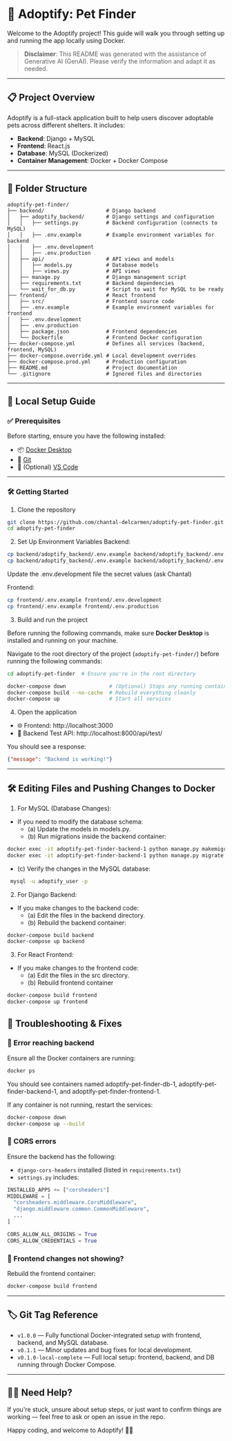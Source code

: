 # 🐾 Adoptify: Pet Finder

Welcome to the Adoptify project! This guide will walk you through setting up and running the app locally using Docker.

> **Disclaimer**: This README was generated with the assistance of Generative AI (GenAI). Please verify the information and adapt it as needed.

---

## 📋 Project Overview

Adoptify is a full-stack application built to help users discover adoptable pets across different shelters. It includes:

- **Backend**: Django + MySQL
- **Frontend**: React.js
- **Database**: MySQL (Dockerized)
- **Container Management**: Docker + Docker Compose

---

## 📁 Folder Structure

```
adoptify-pet-finder/
├── backend/                    # Django backend
│   ├── adoptify_backend/       # Django settings and configuration
│   │   ├── settings.py         # Backend configuration (connects to MySQL)
│   │   ├── .env.example        # Example environment variables for backend
│   │   ├── .env.development
│   │   ├── .env.production
│   ├── api/                    # API views and models
│   │   ├── models.py           # Database models
│   │   ├── views.py            # API views
│   ├── manage.py               # Django management script
│   ├── requirements.txt        # Backend dependencies
│   └── wait_for_db.py          # Script to wait for MySQL to be ready
├── frontend/                   # React frontend
│   ├── src/                    # Frontend source code
│   ├── .env.example            # Example environment variables for frontend
│   ├── .env.development
│   ├── .env.production
│   ├── package.json            # Frontend dependencies
│   └── Dockerfile              # Frontend Docker configuration
├── docker-compose.yml          # Defines all services (backend, frontend, MySQL)
├── docker-compose.override.yml # Local development overrides
├── docker-compose.prod.yml     # Production configuration
├── README.md                   # Project documentation
└── .gitignore                  # Ignored files and directories
```

---

## 🚀 Local Setup Guide

### ✅ Prerequisites

Before starting, ensure you have the following installed:

- 📦 [Docker Desktop](https://www.docker.com/products/docker-desktop)
- 🧰 [Git](https://git-scm.com/)
- 📝 (Optional) [VS Code](https://code.visualstudio.com/)

---

### 🛠️ Getting Started

1. Clone the repository

```bash
git clone https://github.com/chantal-delcarmen/adoptify-pet-finder.git
cd adoptify-pet-finder
```

2. Set Up Environment Variables
Backend:
```bash
cp backend/adoptify_backend/.env.example backend/adoptify_backend/.env.development
cp backend/adoptify_backend/.env.example backend/adoptify_backend/.env.production
```

Update the .env.development file the secret values (ask Chantal)

Frontend:
```bash
cp frontend/.env.example frontend/.env.development
cp frontend/.env.example frontend/.env.production
```

3. Build and run the project

Before running the following commands, make sure **Docker Desktop** is installed and running on your machine.

Navigate to the root directory of the project (`adoptify-pet-finder/`) before running the following commands:

```bash
cd adoptify-pet-finder  # Ensure you're in the root directory

docker-compose down              # (Optional) Stops any running containers
docker-compose build --no-cache  # Rebuild everything cleanly
docker-compose up                # Start all services
```

4. Open the application

- 🌐 Frontend: http://localhost:3000
- 🔌 Backend Test API: http://localhost:8000/api/test/

You should see a response:

```json
{"message": "Backend is working!"}
```

---

## 🛠️ Editing Files and Pushing Changes to Docker

1. For MySQL (Database Changes):
- If you need to modify the database schema:
  - (a) Update the models in models.py.
  - (b) Run migrations inside the backend container:
```bash
docker exec -it adoptify-pet-finder-backend-1 python manage.py makemigrations
docker exec -it adoptify-pet-finder-backend-1 python manage.py migrate
```

- (c) Verify the changes in the MySQL database:
```bash
 mysql -u adoptify_user -p
```

2. For Django Backend:
- If you make changes to the backend code:
  - (a) Edit the files in the backend directory.
  - (b) Rebuild the backend container:
```bash
docker-compose build backend
docker-compose up backend
```

3. For React Frontend:
- If you make changes to the frontend code:
  - (a) Edit the files in the src directory.
  - (b) Rebuild frontend container
```bash
docker-compose build frontend
docker-compose up frontend
  ```


## 🧯 Troubleshooting & Fixes

### 🚫 Error reaching backend

Ensure all the Docker containers are running:
```bash
docker ps
```
You should see containers named adoptify-pet-finder-db-1, adoptify-pet-finder-backend-1, and adoptify-pet-finder-frontend-1.

If any container is not running, restart the services:
```bash
docker-compose down
docker-compose up --build
```

### 🔐 CORS errors

Ensure the backend has the following:

- `django-cors-headers` installed (listed in `requirements.txt`)
- `settings.py` includes:

```python
INSTALLED_APPS += ["corsheaders"]
MIDDLEWARE = [
  "corsheaders.middleware.CorsMiddleware",
  "django.middleware.common.CommonMiddleware",
  ...
]

CORS_ALLOW_ALL_ORIGINS = True
CORS_ALLOW_CREDENTIALS = True
```

### 🔄 Frontend changes not showing?

Rebuild the frontend container:

```bash
docker-compose build frontend
```

---

## 🏷️ Git Tag Reference
- `v1.0.0` — Fully functional Docker-integrated setup with frontend, backend, and MySQL database.
- `v0.1.1` — Minor updates and bug fixes for local development.
- `v0.1.0-local-complete` — Full local setup: frontend, backend, and DB running through Docker Compose.
---

## 🙋‍♀️ Need Help?

If you're stuck, unsure about setup steps, or just want to confirm things are working — feel free to ask or open an issue in the repo.

Happy coding, and welcome to Adoptify! 🐶🐱

